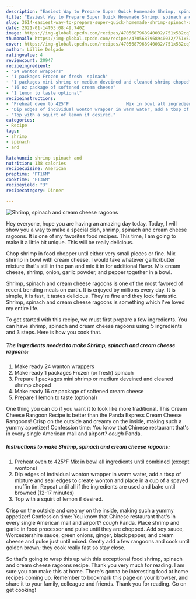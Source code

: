 ```yaml
---
description: "Easiest Way to Prepare Super Quick Homemade Shrimp, spinach and cream cheese ragoons"
title: "Easiest Way to Prepare Super Quick Homemade Shrimp, spinach and cream cheese ragoons"
slug: 3614-easiest-way-to-prepare-super-quick-homemade-shrimp-spinach-and-cream-cheese-ragoons
date: 2021-01-14T03:08:49.740Z
image: https://img-global.cpcdn.com/recipes/4705687968940032/751x532cq70/shrimp-spinach-and-cream-cheese-ragoons-recipe-main-photo.jpg
thumbnail: https://img-global.cpcdn.com/recipes/4705687968940032/751x532cq70/shrimp-spinach-and-cream-cheese-ragoons-recipe-main-photo.jpg
cover: https://img-global.cpcdn.com/recipes/4705687968940032/751x532cq70/shrimp-spinach-and-cream-cheese-ragoons-recipe-main-photo.jpg
author: Lillie Delgado
ratingvalue: 4
reviewcount: 20947
recipeingredient:
- "24 wanton wrappers"
- "1 packages Frozen or fresh  spinach"
- "1 packages mini shrimp or medium deveined and cleaned shrimp choped"
- "16 oz package of softened cream cheese"
- "1 lemon to taste optional"
recipeinstructions:
- "Preheat oven to 425°F                      Mix in bowl all ingredients until combined (except wontons)"
- "Dip edges of individual wonton wrapper in warm water, add a tbsp of mixture and seal edges to create wonton and place in a cup of a spayed muffin tin. Repeat until all if the ingredients are used and bake until browned (12-17 minutes)"
- "Top with a squirt of lemon if desired."
categories:
- Recipe
tags:
- shrimp
- spinach
- and

katakunci: shrimp spinach and 
nutrition: 138 calories
recipecuisine: American
preptime: "PT16M"
cooktime: "PT36M"
recipeyield: "3"
recipecategory: Dinner

---
```



![Shrimp, spinach and cream cheese ragoons](https://img-global.cpcdn.com/recipes/4705687968940032/751x532cq70/shrimp-spinach-and-cream-cheese-ragoons-recipe-main-photo.jpg)

Hey everyone, hope you are having an amazing day today. Today, I will show you a way to make a special dish, shrimp, spinach and cream cheese ragoons. It is one of my favorites food recipes. This time, I am going to make it a little bit unique. This will be really delicious.

Chop shrimp in food chopper until either very small pieces or fine. Mix shrimp in bowl with cream cheese. I would take whatever garlic/butter mixture that&#39;s still in the pan and mix it in for additional flavor. Mix cream cheese, shrimp, onion, garlic powder, and pepper together in a bowl.

Shrimp, spinach and cream cheese ragoons is one of the most favored of recent trending meals on earth. It is enjoyed by millions every day. It is simple, it is fast, it tastes delicious. They're fine and they look fantastic. Shrimp, spinach and cream cheese ragoons is something which I've loved my entire life.


To get started with this recipe, we must first prepare a few ingredients. You can have shrimp, spinach and cream cheese ragoons using 5 ingredients and 3 steps. Here is how you cook that.

<!--inarticleads1-->

##### The ingredients needed to make Shrimp, spinach and cream cheese ragoons:

1. Make ready 24 wanton wrappers
1. Make ready 1 packages Frozen (or fresh)  spinach
1. Prepare 1 packages mini shrimp or medium deveined and cleaned shrimp choped
1. Make ready 16 oz package of softened cream cheese
1. Prepare 1 lemon to taste (optional)


One thing you can do if you want it to look like more traditional. This Cream Cheese Rangoon Recipe is better than the Panda Express Cream Cheese Rangoons! Crisp on the outside and creamy on the inside, making such a yummy appetizer! Confession time: You know that Chinese restaurant that&#39;s in every single American mall and airport? *cough* Panda. 

<!--inarticleads2-->

##### Instructions to make Shrimp, spinach and cream cheese ragoons:

1. Preheat oven to 425°F                      Mix in bowl all ingredients until combined (except wontons)
1. Dip edges of individual wonton wrapper in warm water, add a tbsp of mixture and seal edges to create wonton and place in a cup of a spayed muffin tin. Repeat until all if the ingredients are used and bake until browned (12-17 minutes)
1. Top with a squirt of lemon if desired.


Crisp on the outside and creamy on the inside, making such a yummy appetizer! Confession time: You know that Chinese restaurant that&#39;s in every single American mall and airport? *cough* Panda. Place shrimp and garlic in food processor and pulse until they are chopped. Add soy sauce, Worcestershire sauce, green onions, ginger, black pepper, and cream cheese and pulse just until mixed. Gently add a few rangoons and cook until golden brown; they cook really fast so stay close. 

So that's going to wrap this up with this exceptional food shrimp, spinach and cream cheese ragoons recipe. Thank you very much for reading. I am sure you can make this at home. There's gonna be interesting food at home recipes coming up. Remember to bookmark this page on your browser, and share it to your family, colleague and friends. Thank you for reading. Go on get cooking!
